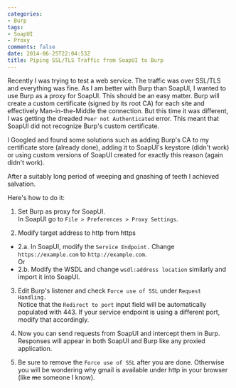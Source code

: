 ```yaml
---
categories:
- Burp
tags:
- SoapUI
- Proxy
comments: false
date: 2014-06-25T22:04:53Z
title: Piping SSL/TLS Traffic from SoapUI to Burp
---
```


Recently I was trying to test a web service. The traffic was over SSL/TLS and everything was fine. As I am better with Burp than SoapUI, I wanted to use Burp as a proxy for SoapUI. This should be an easy matter. Burp will create a custom certificate (signed by its root CA) for each site and effectively Man-in-the-Middle the connection. But this time it was different, I was getting the dreaded ``Peer not Authenticated`` error. This meant that SoapUI did not recognize Burp's custom certificate.

I Googled and found some solutions such as adding Burp's CA to my certificate store (already done), adding it to SoapUI's keystore (didn't work) or using custom versions of SoapUI created for exactly this reason (again didn't work).

After a suitably long period of weeping and gnashing of teeth I achieved salvation.

Here's how to do it:


1. Set Burp as proxy for SoapUI.  
In SoapUI go to ``File > Preferences > Proxy Settings``.

2. Modify target address to http from https  
* 2.a. In SoapUI, modify the ``Service Endpoint.`` Change ``https://example.com`` to ``http://example.com``.  
Or  
* 2.b. Modify the WSDL and change ``wsdl:address location`` similarly and import it into SoapUI.

3. Edit Burp's listener and check ``Force use of SSL`` under ``Request Handling.``  
Notice that the ``Redirect to port`` input field will be automatically populated with 443. If your service endpoint is using a different port, modify that accordingly.

4. Now you can send requests from SoapUI and intercept them in Burp. Responses will appear in both SoapUI and Burp like any proxied application.

5. Be sure to remove the ``Force use of SSL`` after you are done. Otherwise you will be wondering why gmail is available under http in your browser (like <s>me</s> someone I know).

